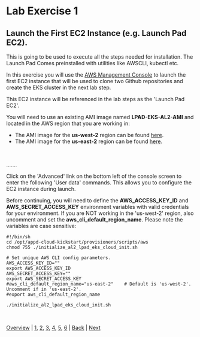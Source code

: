 # Lab Exercise 1
## Launch the First EC2 Instance (e.g. Launch Pad EC2).

This is going to be used to execute all the steps needed for installation. The Launch Pad Comes preinstalled with utilities like AWSCLI, kubectl etc.

In this exercise you will use the [AWS Management Console](https://aws.amazon.com/console/) to launch the first EC2 instance that will be used to clone two Github repositories and create the EKS cluster in the next lab step.

This EC2 instance will be referenced in the lab steps as the 'Launch Pad EC2'.

You will need to use an existing AMI image named **LPAD-EKS-AL2-AMI** and located in the AWS region that you are working in:

- The AMI image for the **us-west-2** region can be found [here](https://us-west-2.console.aws.amazon.com/ec2/v2/home?region=us-west-2#Images:sort=tag:Name).
- The AMI image for the **us-east-2** region can be found [here](https://us-east-2.console.aws.amazon.com/ec2/v2/home?region=us-east-2#Images:sort=tag:Name).

<br>

.......

Click on the 'Advanced' link on the bottom left of the console screen to enter the following 'User data' commands.
This allows you to configure the EC2 instance during launch.

Before continuing, you will need to define the **AWS_ACCESS_KEY_ID** and **AWS_SECRET_ACCESS_KEY** environment
variables with valid credentials for your environment. If you are NOT working in the 'us-west-2' region, also
uncomment and set the **aws_cli_default_region_name**. Please note the variables are case sensitive:

```
#!/bin/sh
cd /opt/appd-cloud-kickstart/provisioners/scripts/aws
chmod 755 ./initialize_al2_lpad_eks_cloud_init.sh

# Set unique AWS CLI config parameters.
AWS_ACCESS_KEY_ID=""
export AWS_ACCESS_KEY_ID
AWS_SECRET_ACCESS_KEY=""
export AWS_SECRET_ACCESS_KEY
#aws_cli_default_region_name="us-east-2"    # Default is 'us-west-2'. Uncomment if in 'us-east-2'.
#export aws_cli_default_region_name

./initialize_al2_lpad_eks_cloud_init.sh
```

<br>

[Overview](aws-eks-monitoring.md) | [1](lab-exercise-01.md), [2](lab-exercise-02.md), [3](lab-exercise-03.md), [4](lab-exercise-04.md), [5](lab-exercise-05.md), [6](lab-exercise-06.md) | [Back](aws-eks-monitoring.md) | [Next](lab-exercise-02.md)

